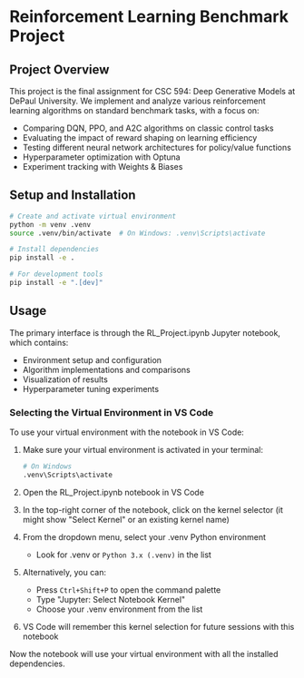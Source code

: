 # Reinforcement Learning Benchmark Project

## Project Overview

This project is the final assignment for CSC 594: Deep Generative Models at DePaul University. We implement and analyze various reinforcement learning algorithms on standard benchmark tasks, with a focus on:

- Comparing DQN, PPO, and A2C algorithms on classic control tasks
- Evaluating the impact of reward shaping on learning efficiency
- Testing different neural network architectures for policy/value functions
- Hyperparameter optimization with Optuna
- Experiment tracking with Weights & Biases

## Setup and Installation

```bash
# Create and activate virtual environment
python -m venv .venv
source .venv/bin/activate  # On Windows: .venv\Scripts\activate

# Install dependencies
pip install -e .

# For development tools
pip install -e ".[dev]"
```

## Usage

The primary interface is through the RL_Project.ipynb Jupyter notebook, which contains:

- Environment setup and configuration
- Algorithm implementations and comparisons
- Visualization of results
- Hyperparameter tuning experiments

### Selecting the Virtual Environment in VS Code

To use your virtual environment with the notebook in VS Code:

1. Make sure your virtual environment is activated in your terminal:

   ```bash
   # On Windows
   .venv\Scripts\activate
   ```

2. Open the RL_Project.ipynb notebook in VS Code

3. In the top-right corner of the notebook, click on the kernel selector (it might show "Select Kernel" or an existing kernel name)

4. From the dropdown menu, select your .venv Python environment
   - Look for .venv or `Python 3.x (.venv)` in the list

5. Alternatively, you can:
   - Press `Ctrl+Shift+P` to open the command palette
   - Type "Jupyter: Select Notebook Kernel"
   - Choose your .venv environment from the list

6. VS Code will remember this kernel selection for future sessions with this notebook

Now the notebook will use your virtual environment with all the installed dependencies.
